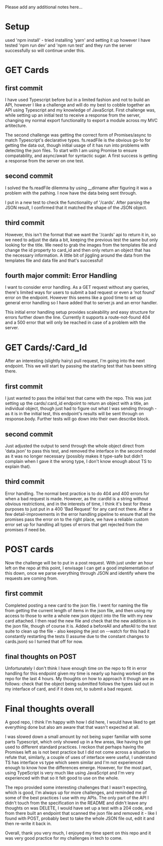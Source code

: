 Please add any additional notes here…

# Setup
used 'npm install' - tried installing 'yarn' and setting it up however I have tested 'npm run dev' and 'npm run test' and they run the server successfully so will continue under this.

# GET Cards

## first commit
I have used Typescript before but in a limited fashion and not to build an API, however I like a challenge and will do my best to cobble together an API using Typescript and my knowledge of JavaScript. First challenge was, while setting up an initial test to receive a response from the server, changing my normal export functionality to export a module across my MVC artitecture.

The second challenge was getting the correct form of Promises/async to match Typescript's declarative types. fs.readFile is the obvious go-to for getting the data out, though initial usage of it has run into problems with detecting the json files. To start with I am using Promise<any> to ensure compatability, and async/await for syntactic sugar. A first success is getting a response from the server on one test.

## second commit 
I solved the fs.readFile dilemma by using __dirname after figuring it was a problem with the pathing. I now have the data being sent through.

I put in a new test to check the functionality of '/cards'. After parsing the JSON result, I confirmed that it matched the shape of the JSON object.

## third commit
However, this isn't the format that we want the '/cards' api to return it in, so we need to adjust the data a bit, keeping the previous test the same but only looking for the title.
We need to grab the images from the templates file and change the id property to card_id and then only return an object that has the necessary information.
A little bit of jiggling around the data from the templates file and data file and that's successful!

## fourth major commit: Error Handling
I want to consider error handling. As a GET request without any queries, there's limited ways for users to submit a bad request or even a 'not found' error on the endpoint. However this seems like a good time to set up general error handling so I have added that to server.js and an error handler. 

This initial error handling setup provides scaleability and easy structure for errors further down the line. Currently it supports a route-not-found 404 and a 500 error that will only be reached in case of a problem with the server.

# GET Cards/:Card_Id

After an interesting (slightly hairy) pull request, I'm going into the next endpoint. This we will start by passing the starting test that has been sitting there.

## first commit 
I just wanted to pass the initial test that came with the repo. This was just setting up the cards/:card_id endpoint to return an object with a title, an individual object, though just had to figure out what I was sending through - as it is in the initial test, this endpoint's results will be sent through on response.body. Further tests will go down into their own describe block.

## second commit
Just adjusted the output to send through the whole object direct from 'data.json' to pass this test, and removed the interface in the second model as it was no longer necessary (possibly makes it type-safe but didn't complain when I gave it the wrong type, I don't know enough about TS to explain that).

## third commit 
Error handling. The normal best practice is to do 404 and 400 errors for when a bad request is made. However, as the :cardId is a string without obvious restrictions, and in the interests of time, I think it's best for these purposes to just put in a 400 'Bad Request' for any card not there.
After a few detail-improvements in the error handling pipeline to ensure that all the promises pass the error on to the right place, we have a reliable custom error set up for handling all types of errors that get rejected from the promises if need be.

# POST cards

Now the challenge will be to put in a post request. With just under an hour left on the repo at this point, I envisage I can get a good implementation of this down, once we parse everything through JSON and identify where the requests are coming from.

## first commit 
Completed posting a new card to the json file. I went for naming the file from getting the current length of items in the json file, and then using my access
to those to write a whole new json object into the file with my new card attached. I then read the new file and check that the new addition is in the json file, though of course it is. Added a beforeAll and afterAll to the test suite to clean up the file - also keeping the jest on --watch for this had it constantly restarting the tests (I assume due to the constant changes to cards.json) so I turned that off for now.

## final thoughts on POST
Unfortunately I don't think I have enough time on the repo to fit in error handling for this endpoint given my time is nearly up having worked on the repo for the last 4 hours. My thoughts on how to approach it though are as follows: check that the object being submitted follows the types laid out in my interface of card, and if it does not, to submit a bad request. 


# Final thoughts overall
A good repo, I think I'm happy with how I did here, I would have liked to get everything done but also am aware that that wasn't expected at all. 

I was slowed down a small amount by not being super familiar with some parts Typescript, which only showed up in a few areas, like having to get used to different standard practices. I reckon that perhaps having the Promises left as <any> is not best practice but I did not come across a situation to refute that, similarly, a couple of uses of interface were useful, I understand TS has interface vs type which seem similar and I'm not experienced enough to know how the differences emerge. However, for the most part, using TypeScript is very much like using JavaScript and I'm very experienced with that so it felt good to use on the whole.

The repo provided some interesting challenges that I wasn't expecting, which is good, I'm always up for more challenges, and reminded me of some of the best practices I use with my APIs. The only part of the API I didn't touch from the specification in the README and didn't leave any thoughts on was DELETE, I would have set up a test with a 204 code, and from there built an endpoint that scanned the json file and removed it - like I found with POST, probably best to take the whole JSON file out, edit it and then re-write it back in.

Overall, thank you very much, I enjoyed my time spent on this repo and it was very good practice for my challenges in tech to come.